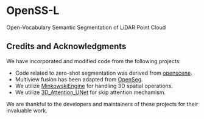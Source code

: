 # OpenSS-L
Open-Vocabulary Semantic Segmentation of LiDAR Point Cloud
## Credits and Acknowledgments
We have incorporated and modified code from the following projects:
- Code related to zero-shot segmentation was derived from [openscene](https://github.com/pengsongyou/openscene).
- Multiview fusion has been adapted from [OpenSeg](https://github.com/tensorflow/tpu/tree/master/models/official/detection/projects/openseg).
- We utilize [MinkowskiEngine](https://github.com/NVIDIA/MinkowskiEngine) for handling 3D spatial operations.
- We utilize [3D_Attention_UNet](https://github.com/mobarakol/3D_Attention_UNet?tab=readme-ov-file) for skip attention mechamism.

We are thankful to the developers and maintainers of these projects for their invaluable work.
